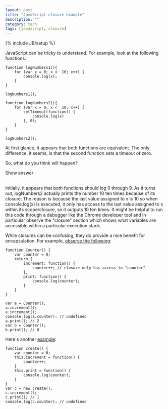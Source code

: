 ```yaml
---
layout: post
title: "JavaScript closure example"
description: ""
category: tech
tags: [javascript, closure]
---
```

{% include JB/setup %}

JavaScript can be tricky to understand. For example,
look at the following functions:

<pre class="prettyprint">
<code class="javascript">function logNumbers1(){
    for (var x = 0; x &lt;  10; x++) {
        console.log(x);
    }
}

logNumbers1();</code></pre>

<pre class="prettyprint">
<code class="javascript">function logNumbers2(){
    for (var x = 0; x &lt;  10; x++) {
        setTimeout(function() {
            console.log(x)
        }, 0);
    }
}

logNumbers2();</code></pre>

At first glance, it appears that both functions are equivalent. The only
difference, it seems, is that the second function sets a timeout of zero. 

So, what do you think will happen? 

<div id="showAnswer" class="btn btn-large">
     Show answer  <i class="icon-chevron-down"> </i>
</div>

<div>
    <br/>
</div>

<div id="hidden">

<p>Initially, it appears that both functions should log 0 through 9.
As it turns out, logNumbers2 actually prints the number 10 ten times because of its closure. 
The reason is because the last value assigned to x is 10 so when console.log(x)
is executed, it only has access to the last value assigned to x within its scope/closure,
so it outputs 10 ten times.
It might be helpful to run this code through a debugger like the Chrome developer
tool and in particular observe the "closure" section which shows what variables
are accessible within a particular execution stack.</p>

<p>While closures can be confusing, they do provide a nice benefit for encapsulation.
For example, <a href="http://stackoverflow.com/questions/4532407/general-javascript-syntax-question">observe the following</a>:</p>

<pre class="prettyprint">
<code class="javascript">function Counter() {
    var counter = 0;
    return {
        increment: function() {
            counter++; // closure only has access to "counter"
        },
        print: function() {
            console.log(counter);
        }
    }
}

var a = Counter();
a.increment();
a.increment();
console.log(a.counter); // undefined
a.print(); // 2
var b = Counter();
b.print(); // 0
</code></pre>


<p>Here's another <a href="http://stackoverflow.com/questions/947352/javascript-closure-and-data-visibility">example</a>:</p>

<pre class="prettyprint">
<code class="javascript">function create() {
    var counter = 0;
    this.increment = function() {
        counter++;
    }
    this.print = function() {
        console.log(counter);
    }
}
var c = new create();
c.increment();
c.print(); // 1
console.log(c.counter); // undefined
</code></pre>

</div>
